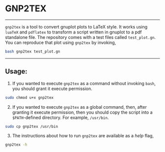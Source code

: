 # GNP2TEX
---

``gnp2tex`` is a tool to convert gnuplot plots to LaTeX style. It works using
``luaTeX`` and ``pdflatex`` to transform a script written in gnuplot to a
pdf standalone file. The repository comes with a test files called ``test_plot.gn``.
You can reproduce that plot using ``gnp2tex`` by invoking,

```bash
bash gnp2tex test_plot.gn
```

---

## Usage:

1. If you wanted to execute ``gnp2tex`` as a command without invoking ``bash``, you
should grant it execute permission.
```bash
sudo chmod u+x gnp2tex
```

2. If you wanted to execute ``gnp2tex`` as a global command, then, after granting it
execute permission, then you should copy the script into a ``$PATH``-defined 
directory. For example, ``/usr/bin``.
```bash 
sudo cp gnp2tex /usr/bin
```
3. The instructions about how to run ``gnp2tex`` are available as a _help_ flag, 
```bash
gnp2tex -h
```
